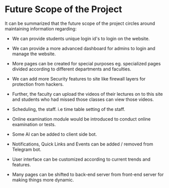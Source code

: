 # Future Scope of the Project

It can be summarized that the future scope of the project circles around maintaining information regarding:

- We can provide students unique login id's to login on the website.

- We can provide a more advanced dashboard for admins to login and manage the website.

- More pages can be created for special purposes eg. specialized pages divided according to different departments and faculties.

- We can add more Security features to site like firewall layers for protection from hackers.

- Further, the faculty can upload the videos of their lectures on to this site and students who had missed those classes can view those videos.

- Scheduling, the staff. i.e time table setting of the staff.

- Online examination module would be introduced to conduct online examination or tests.

- Some AI can be added to client side bot.

- Notifications, Quick Links and Events can be added / removed from Telegram bot.

- User interface can be customized according to current trends and features.

- Many pages can be shifted to back-end server from front-end server for making things more dynamic.


